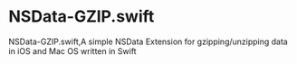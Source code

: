 # NSData-GZIP.swift
NSData-GZIP.swift,A simple NSData Extension for gzipping/unzipping data in iOS and Mac OS written in Swift
